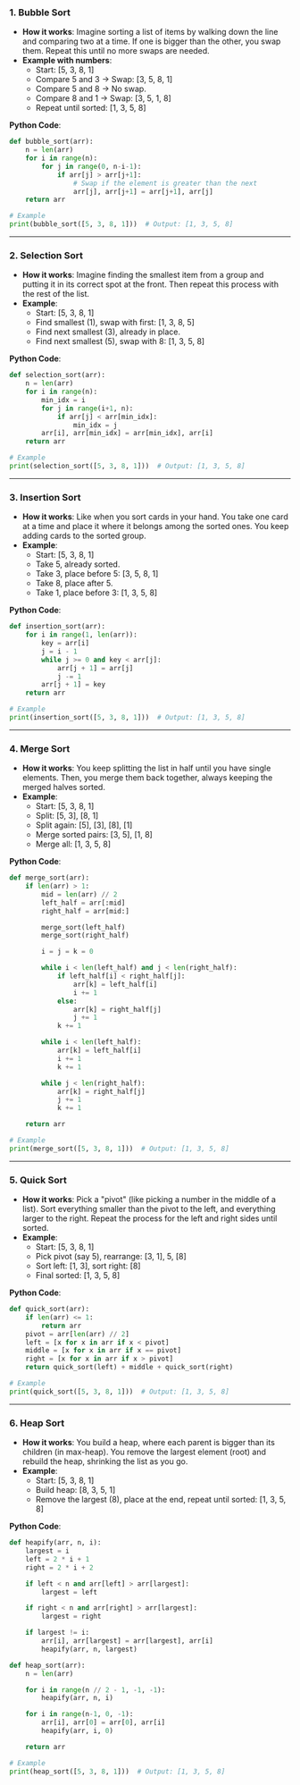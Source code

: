 ### 1. **Bubble Sort**
   - **How it works**: Imagine sorting a list of items by walking down the line and comparing two at a time. If one is bigger than the other, you swap them. Repeat this until no more swaps are needed.
   - **Example with numbers**: 
     - Start: [5, 3, 8, 1]
     - Compare 5 and 3 → Swap: [3, 5, 8, 1]
     - Compare 5 and 8 → No swap.
     - Compare 8 and 1 → Swap: [3, 5, 1, 8]
     - Repeat until sorted: [1, 3, 5, 8]

   **Python Code**:
   ```python
   def bubble_sort(arr):
       n = len(arr)
       for i in range(n):
           for j in range(0, n-i-1):
               if arr[j] > arr[j+1]:
                   # Swap if the element is greater than the next
                   arr[j], arr[j+1] = arr[j+1], arr[j]
       return arr

   # Example
   print(bubble_sort([5, 3, 8, 1]))  # Output: [1, 3, 5, 8]
   ```

---

### 2. **Selection Sort**
   - **How it works**: Imagine finding the smallest item from a group and putting it in its correct spot at the front. Then repeat this process with the rest of the list.
   - **Example**:
     - Start: [5, 3, 8, 1]
     - Find smallest (1), swap with first: [1, 3, 8, 5]
     - Find next smallest (3), already in place.
     - Find next smallest (5), swap with 8: [1, 3, 5, 8]

   **Python Code**:
   ```python
   def selection_sort(arr):
       n = len(arr)
       for i in range(n):
           min_idx = i
           for j in range(i+1, n):
               if arr[j] < arr[min_idx]:
                   min_idx = j
           arr[i], arr[min_idx] = arr[min_idx], arr[i]
       return arr

   # Example
   print(selection_sort([5, 3, 8, 1]))  # Output: [1, 3, 5, 8]
   ```

---

### 3. **Insertion Sort**
   - **How it works**: Like when you sort cards in your hand. You take one card at a time and place it where it belongs among the sorted ones. You keep adding cards to the sorted group.
   - **Example**:
     - Start: [5, 3, 8, 1]
     - Take 5, already sorted.
     - Take 3, place before 5: [3, 5, 8, 1]
     - Take 8, place after 5.
     - Take 1, place before 3: [1, 3, 5, 8]

   **Python Code**:
   ```python
   def insertion_sort(arr):
       for i in range(1, len(arr)):
           key = arr[i]
           j = i - 1
           while j >= 0 and key < arr[j]:
               arr[j + 1] = arr[j]
               j -= 1
           arr[j + 1] = key
       return arr

   # Example
   print(insertion_sort([5, 3, 8, 1]))  # Output: [1, 3, 5, 8]
   ```

---

### 4. **Merge Sort**
   - **How it works**: You keep splitting the list in half until you have single elements. Then, you merge them back together, always keeping the merged halves sorted.
   - **Example**:
     - Start: [5, 3, 8, 1]
     - Split: [5, 3], [8, 1]
     - Split again: [5], [3], [8], [1]
     - Merge sorted pairs: [3, 5], [1, 8]
     - Merge all: [1, 3, 5, 8]

   **Python Code**:
   ```python
   def merge_sort(arr):
       if len(arr) > 1:
           mid = len(arr) // 2
           left_half = arr[:mid]
           right_half = arr[mid:]

           merge_sort(left_half)
           merge_sort(right_half)

           i = j = k = 0

           while i < len(left_half) and j < len(right_half):
               if left_half[i] < right_half[j]:
                   arr[k] = left_half[i]
                   i += 1
               else:
                   arr[k] = right_half[j]
                   j += 1
               k += 1

           while i < len(left_half):
               arr[k] = left_half[i]
               i += 1
               k += 1

           while j < len(right_half):
               arr[k] = right_half[j]
               j += 1
               k += 1

       return arr

   # Example
   print(merge_sort([5, 3, 8, 1]))  # Output: [1, 3, 5, 8]
   ```

---

### 5. **Quick Sort**
   - **How it works**: Pick a "pivot" (like picking a number in the middle of a list). Sort everything smaller than the pivot to the left, and everything larger to the right. Repeat the process for the left and right sides until sorted.
   - **Example**:
     - Start: [5, 3, 8, 1]
     - Pick pivot (say 5), rearrange: [3, 1], 5, [8]
     - Sort left: [1, 3], sort right: [8]
     - Final sorted: [1, 3, 5, 8]

   **Python Code**:
   ```python
   def quick_sort(arr):
       if len(arr) <= 1:
           return arr
       pivot = arr[len(arr) // 2]
       left = [x for x in arr if x < pivot]
       middle = [x for x in arr if x == pivot]
       right = [x for x in arr if x > pivot]
       return quick_sort(left) + middle + quick_sort(right)

   # Example
   print(quick_sort([5, 3, 8, 1]))  # Output: [1, 3, 5, 8]
   ```

---

### 6. **Heap Sort**
   - **How it works**: You build a heap, where each parent is bigger than its children (in max-heap). You remove the largest element (root) and rebuild the heap, shrinking the list as you go.
   - **Example**:
     - Start: [5, 3, 8, 1]
     - Build heap: [8, 3, 5, 1]
     - Remove the largest (8), place at the end, repeat until sorted: [1, 3, 5, 8]

   **Python Code**:
   ```python
   def heapify(arr, n, i):
       largest = i
       left = 2 * i + 1
       right = 2 * i + 2

       if left < n and arr[left] > arr[largest]:
           largest = left

       if right < n and arr[right] > arr[largest]:
           largest = right

       if largest != i:
           arr[i], arr[largest] = arr[largest], arr[i]
           heapify(arr, n, largest)

   def heap_sort(arr):
       n = len(arr)

       for i in range(n // 2 - 1, -1, -1):
           heapify(arr, n, i)

       for i in range(n-1, 0, -1):
           arr[i], arr[0] = arr[0], arr[i]
           heapify(arr, i, 0)

       return arr

   # Example
   print(heap_sort([5, 3, 8, 1]))  # Output: [1, 3, 5, 8]
   ```
